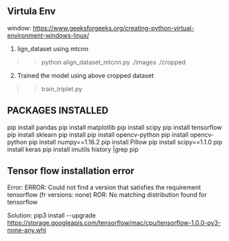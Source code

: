 Virtula Env
----------------
window: https://www.geeksforgeeks.org/creating-python-virtual-environment-windows-linux/

1. lign_dataset using mtcnn
 >> python  align_dataset_mtcnn.py ./images ./cropped
2. Trained the model using above cropped dataset
 >> train_triplet.py




PACKAGES INSTALLED
------------------
pip install pandas
pip install matplotlib
pip install scipy
pip install tensorflow
pip install sklearn
pip install pip install opencv-python
pip install opencv-python
pip install numpy==1.16.2
pip install Pillow
pip install scipy==1.1.0
pip install keras
pip install imutils
history |grep pip

Tensor flow installation error
-----------------------------------
Error: 
ERROR: Could not find a version that satisfies the requirement tensorflow (fr
versions: none)
ROR: No matching distribution found for tensorflow

Solution:
pip3 install --upgrade https://storage.googleapis.com/tensorflow/mac/cpu/tensorflow-1.0.0-py3-none-any.whl
